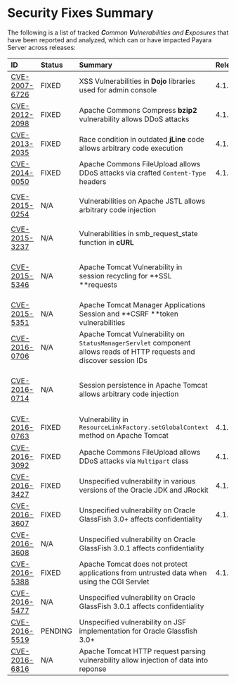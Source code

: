 # Security Fixes Summary

The following is a list of tracked _**C**ommon **V**ulnerabilities and **E**xposures_ that have been reported and analyzed, which can or have impacted Payara Server across releases:

| ID | Status | Summary | Release | Pull Requests | Observations |
| :--- | :--- | :--- | :--- | :--- | :--- |
| [CVE-2007-6726](http://cve.mitre.org/cgi-bin/cvename.cgi?name=CVE-2007-6726) | FIXED | XSS Vulnerabilities in **Dojo** libraries used for admin console | 4.1.1.163 | [\#35](https://github.com/payara/Payara_PatchedProjects/pull/35), [\#978](https://github.com/payara/Payara_PatchedProjects/pull/978), [\#979](https://github.com/payara/Payara_PatchedProjects/pull/979) |  |
| [CVE-2012-2098](http://cve.mitre.org/cgi-bin/cvename.cgi?name=CVE-2012-2098) | FIXED | Apache Commons Compress **bzip2** vulnerability allows DDoS attacks | 4.1.1.163 | [\#799 (https://github.com/payara/Payara_PatchedProjects/pull/799), [\#931](https://github.com/payara/Payara_PatchedProjects/pull/931), [\#1005](https://github.com/payara/Payara_PatchedProjects/pull/1005), [\#1006](https://github.com/payara/Payara_PatchedProjects/pull/1006) |  |
| [CVE-2013-2035](http://cve.mitre.org/cgi-bin/cvename.cgi?name=CVE-2013-2035) | FIXED | Race condition in outdated **jLine** code allows arbitrary code execution | 4.1.1.171 | [\#931](https://github.com/payara/Payara_PatchedProjects/pull/931), [\#1005](https://github.com/payara/Payara_PatchedProjects/pull/1005), [\#1006](https://github.com/payara/Payara_PatchedProjects/pull/1006), [\#839](https://github.com/payara/Payara_PatchedProjects/pull/839), [\#841](https://github.com/payara/Payara_PatchedProjects/pull/841), [\#840](https://github.com/payara/Payara_PatchedProjects/pull/840) |  |
| [CVE-2014-0050](http://cve.mitre.org/cgi-bin/cvename.cgi?name=CVE-2014-0050) | FIXED | Apache Commons FileUpload allows DDoS attacks via crafted `Content-Type` headers | 4.1.1.154.1 | [\#560](https://github.com/payara/Payara_PatchedProjects/pull/560) |  |
| [CVE-2015-0254](http://cve.mitre.org/cgi-bin/cvename.cgi?name=CVE-2015-0254) | N/A | Vulnerabilities on Apache JSTL allows arbitrary code injection |  |  | Payara Server uses the `FEATURE_SECURE_PROCESSING` feature of JAXP so is not affected |
| [CVE-2015-3237](http://cve.mitre.org/cgi-bin/cvename.cgi?name=CVE-2015-3237) | N/A | Vulnerabilities in smb\_request\_state function in **cURL** |  |  | Payara Server doesn't ship with either **cURL** or **licurl** so it's not affected |
| [CVE-2015-5346](http://cve.mitre.org/cgi-bin/cvename.cgi?name=CVE-2015-5346) | N/A | Apache Tomcat Vulnerability in session recycling for **SSL **requests |  |  | Payara Server implementation of the Request class doesn't contain the problematic variable being recycled |
| [CVE-2015-5351](http://cve.mitre.org/cgi-bin/cvename.cgi?name=CVE-2015-5351) | N/A | Apache Tomcat Manager Applications Session and **CSRF **token vulnerabilities |  |  | Unrelated to Payara Server since this affects specific Tomcat applications |
| [CVE-2016-0706](http://cve.mitre.org/cgi-bin/cvename.cgi?name=CVE-2016-0706) | N/A | Apache Tomcat Vulnerability on `StatusManagerServlet` component allows reads of HTTP requests and discover session IDs |  |  | Payara Server doesn't use the `StatusManagerServlet` component so it's not affected |
| [CVE-2016-0714](http://cve.mitre.org/cgi-bin/cvename.cgi?name=CVE-2016-0714) | N/A | Session persistence in Apache Tomcat allows arbitrary code injection |  |  | Payara Server doesn't use the affected objects in the same way that Tomcat does so the flaw is not present |
| [CVE-2016-0763](http://cve.mitre.org/cgi-bin/cvename.cgi?name=CVE-2016-0763) | FIXED | Vulnerability in `ResourceLinkFactory.setGlobalContext` method on Apache Tomcat | 4.1.1.164.1 | [\#1210](https://github.com/payara/Payara_PatchedProjects/pull/1210) |  |
| [CVE-2016-3092](http://cve.mitre.org/cgi-bin/cvename.cgi?name=CVE-2016-3092) | FIXED | Apache Commons FileUpload allows DDoS attacks via `Multipart` class | 4.1.1.163 | [\#953](https://github.com/payara/Payara_PatchedProjects/pull/953) |  |
| [CVE-2016-3427](http://cve.mitre.org/cgi-bin/cvename.cgi?name=CVE-2016-3427) | FIXED | Unspecified vulnerability in various versions of the Oracle JDK and JRockit | 4.1.1.164.1 | [\#1209](https://github.com/payara/Payara_PatchedProjects/pull/1209) |  |
| [CVE-2016-3607](http://cve.mitre.org/cgi-bin/cvename.cgi?name=CVE-2016-3607) | FIXED | Unspecified vulnerability on Oracle GlassFish 3.0+ affects confidentiality | 4.1.1.163 | [\#1029](https://github.com/payara/Payara_PatchedProjects/pull/1029), [\#1031](https://github.com/payara/Payara_PatchedProjects/pull/1031), [\#1011](https://github.com/payara/Payara_PatchedProjects/pull/1011) |  |
| [CVE-2016-3608](http://cve.mitre.org/cgi-bin/cvename.cgi?name=CVE-2016-3608) | N/A | Unspecified vulnerability on Oracle GlassFish 3.0.1 affects confidentiality |  |  | Affects an older version of GlassFish but not Payara Server |
| [CVE-2016-5388](http://cve.mitre.org/cgi-bin/cvename.cgi?name=CVE-2016-5388) | FIXED | Apache Tomcat does not protect applications from untrusted data when using the CGI Servlet | 4.1.1.163.1 | [\#1051](https://github.com/payara/Payara_PatchedProjects/pull/1051) |  |
| [CVE-2016-5477](http://cve.mitre.org/cgi-bin/cvename.cgi?name=CVE-2016-5477) | N/A | Unspecified vulnerability on Oracle GlassFish 3.0.1 affects confidentiality |  |  | Affects an older version of GlassFish but not Payara Server |
| [CVE-2016-5519](http://cve.mitre.org/cgi-bin/cvename.cgi?name=CVE-2016-5519) | PENDING | Unspecified vulnerability on JSF implementation for Oracle Glassfish 3.0+ |  |  | Pending for assesment |
| [CVE-2016-6816](http://cve.mitre.org/cgi-bin/cvename.cgi?name=CVE-2016-6816) | N/A | Apache Tomcat HTTP request parsing vulnerability allow injection of data into reponse |  |  | Payara Server doesn't have included the Coyote components affected |



